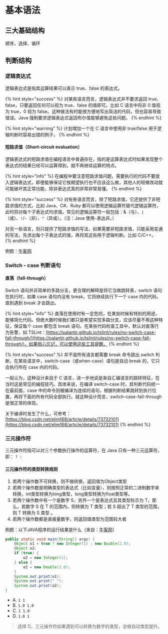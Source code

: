 # 基本语法

## 三大基础结构

顺序，选择、循环

## 判断结构

### 逻辑表达式

逻辑表达式是指其运算结果可以表示 true、false 的表达式。

{% hint style="success" %}
对某些语言而言，逻辑表达式并不要求返回 true、false，只要返回任何可以视为 true、false 的值即可。比如 C 语言中将非 0 值视为 true，0 视为 false。这种做法有时能很方便地写出简洁的代码，但也容易导致错误。Java 强制要求逻辑表达式返回布尔值能够避免这些问题。
{% endhint %}

{% hint style="warning" %}
计划增加一个在 C 语言中使用非 true/false 用于逻辑判断时容易出错的例子。
{% endhint %}



#### 短路求值（Short-circuit evaluation）

逻辑表达式的短路求值在编程语言中普遍存在，指的是运算表达式时如果发现整个表达式的结果已经可以运算得到，就不再继续运算的特点。

{% hint style="info" %}
在编程中要注意短路求值问题，需要执行的代码不要放入逻辑表达式，即便能够保证它按期望执行也不应该这么做，其他人的轻微改动就可能破坏其正常功能，除非表达式真的非常非常易懂。
{% endhint %}

{% hint style="success" %}
对有些语言而言，除了短路求值，它还提供了非短路求值的方式，比如 Java、C\#、Ruby 都可以使用逻辑运算符替代逻辑运算符，此时将对每个子表达式均求值。常见的逻辑运算符一般包括：&（与）、`|`（或）、`!`/`~`（非）、`^`（异或）。（注：Java 使用`~`表达非。）

对另一些语言，则只提供了短路求值的写法，如果需要非短路求值，只能采用变通的写法，先求出每个子表达式的值，再将其这些用于逻辑判断。比如 C/C++。
{% endhint %}

例题：[牛客网](https://www.nowcoder.com/questionTerminal/8cf208348b5b42a6b509b164efec3cc7)

### 

### Switch - case 判断语句



#### 直落（fall-through）

Switch 语句并非简单的多路分支，更合理的解释是将它当做跳转表，switch 语句在执行时，如果 case 语句内没有 break，它将继续执行下一个 case 内的代码，直到遇到 break 才会跳出。

{% hint style="info" %}
直落在使用时有一定危险，在某些时候有特别的用途，能够简化代码。但绝大数时候我们都只是希望实现多路分支，应该尽量不用这种特征，保证每个 case 都包含 break 语句。在某些代码检查工具中，默认对直落行为告警，如 TSLint：[https://palantir.github.io/tslint/rules/no-switch-case-fall-through/](https://palantir.github.io/tslint/rules/no-switch-case-fall-through/)，如果担心忘记，可以使用这些工具提醒。
{% endhint %}

{% hint style="success" %}
并不是所有语言都需要 break 命令跳出 switch 判断，在某些语言中，switch-case（或when-case）语句是自动 break 的，它只会执行所在 case 内的代码。

一般认为，这种设计来自于 C 语言，进一步地说是来自汇编语言的跳转特征，在当时这是常见的编程技巧。具体来说，在编译 switch-case 时，其判断代码统一在最前面，case 中的命令则被编译为连续的语句，根据判断结果跳转到执行位置，再将下面的所有代码全部执行。就这种设计而言，switch-case-fall-through 是很正常的体现。

关于编译时发生了什么，可参考：[https://blog.csdn.net/elim168/article/details/73732101](https://blog.csdn.net/elim168/article/details/73732101)
{% endhint %}

### 

### 三元操作符

三元操作符指可以对三个参数执行操作的运算符，在 Java 只有一种三元运算符，即： `? :`



#### 三元操作符的类型转换规则

1. 若两个操作数不可转换，则不做转换，返回值为Object类型
2. 若两个操作数是明确类型的表达式（比如变量），则按照正常的二进制数字来转换，int类型转换为long类型，long类型转换为float类型等。 
3. 若两个操作数中有一个是数字 S，另外一个是表达式且其类型标示为 T，那么，若数字 S 在 T 的范围内，则转换为 T 类型；若 S 超出了 T 类型的范围，则 T 转换为 S 类型 。 
4. 若两个操作数都是直接量数字，则返回值类型为范围较大者



例题：以下JAVA程序的运行结果是什么（来自：[牛客网](https://www.nowcoder.com/questionTerminal/701d348fec8f4c1893740e253217a65f)）

```java
public static void main(String[] args) {
    Object o1 = true ? new Integer(1) : new Double(2.0);
    Object o2;
    if (true) {
        o2 = new Integer(1);
    } else {
        o2 = new Double(2.0);
    }
    System.out.print(o1);
    System.out.print(" ");         
    System.out.print(o2);
}
```

* A. `1 1`
* B. `1.0 1.0`
* C. `1 1.0`
* D. `1.0 1`

> 选择 D，三元操作符如果遇到可以转换为数字的类型，会做自动类型提升。



